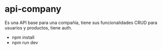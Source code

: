 # api-company
Es una API  base para una compañía, tiene sus funcionalidades CRUD para usuarios y productos, tiene auth.

- npm install
- npm run dev

